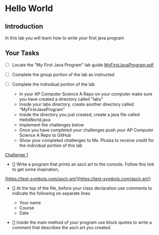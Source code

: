# Hello World

## Introduction
In this lab you will learn how to write your first java program

## Your Tasks

- [ ] Locate the "My First Java Program" lab guide [MyFirstJavaProgram.pdf](MyFirstJavaProgram.pdf)

- [ ] Complete the group portion of the lab as instructed

- [ ] Complete the individual portion of the lab

	* In your AP Computer Science A Repo on your computer make sure you have created a directory called "labs"
	* Inside your labs directory, create another directory called "MyFirstJavaProgram"
	* Inside the directory you just created, create a java file called HelloWorld.java
	* Implement the challenges below
	* Once you have completed your challenges push your AP Computer Science A Repo to GitHub
	* Show your completed challenges to Ms. Pluska to receive credit for the individual portion of this lab

<u>Challenge 1</u>

- [] Write a program that prints an ascii art to the console.  Follow this link to get some inspiration, 

[https://text-symbols.com/ascii-art/](https://text-symbols.com/ascii-art/)

- [] At the top of the file, before your class declaration use comments to indicate the following 
on separate lines

	* Your name
	* Course
	* Date

- [] Inside the main method of your program use block quotes to write a comment that describes the ascii art you created.











